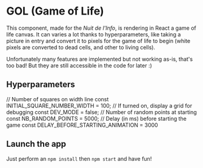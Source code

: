 # GOL (Game of Life)

This component, made for the _Nuit de l'Info_, is rendering in React a game of life canvas. It can varies a lot thanks to hyperparameters, like taking a picture in entry and convert it to pixels for the game of life to begin (white pixels are converted to dead cells, and other to living cells).

Unfortunately many features are implemented but not working as-is, that's too bad! But they are still accessible in the code for later :)

## Hyperparameters 

// Number of squares on width line
const INITIAL_SQUARE_NUMBER_WIDTH = 100;
// If turned on, display a grid for debugging
const DEV_MODE = false;
// Number of random points at starting
const NB_RANDOM_POINTS = 5000;
// Delay (in ms) before starting the game
const DELAY_BEFORE_STARTING_ANIMATION = 3000

## Launch the app

Just perform an ```npm install``` then ```npm start``` and have fun!